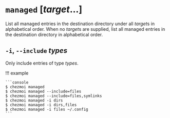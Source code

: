 # `managed` [*target*...]

List all managed entries in the destination directory under all *target*s in
alphabetical order.  When no *target*s are supplied, list all managed entries in
the destination directory in alphabetical order.

## `-i`, `--include` *types*

Only include entries of type *types*.

!!! example

    ```console
    $ chezmoi managed
    $ chezmoi managed --include=files
    $ chezmoi managed --include=files,symlinks
    $ chezmoi managed -i dirs
    $ chezmoi managed -i dirs,files
    $ chezmoi managed -i files ~/.config
    ```
